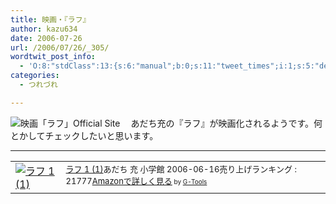 ```yaml
---
title: 映画・『ラフ』
author: kazu634
date: 2006-07-26
url: /2006/07/26/_305/
wordtwit_post_info:
  - 'O:8:"stdClass":13:{s:6:"manual";b:0;s:11:"tweet_times";i:1;s:5:"delay";i:0;s:7:"enabled";i:1;s:10:"separation";s:2:"60";s:7:"version";s:3:"3.7";s:14:"tweet_template";b:0;s:6:"status";i:2;s:6:"result";a:0:{}s:13:"tweet_counter";i:2;s:13:"tweet_log_ids";a:1:{i:0;i:2459;}s:9:"hash_tags";a:0:{}s:8:"accounts";a:1:{i:0;s:7:"kazu634";}}'
categories:
  - つれづれ

---
```

<div class="section">
<p>
<a href="http://www.rough-movie.jp/index.html" onclick="__gaTracker('send', 'event', 'outbound-article', 'http://www.rough-movie.jp/index.html', '');" target="_blank"><img alt="映画「ラフ」Official Site" align="left" src="http://img.simpleapi.net/small/http://www.rough-movie.jp/index.html" border="0" /></a>
</p></p> 
  
<p>
    　あだち充の『ラフ』が映画化されるようです。何とかしてチェックしたいと思います。
</p>
  
<hr />
  
<p>
<center>
</center>
</p>
  
<p>
<table cellpadding="5" border="0">
<tr>
<td valign="top">
<a href="https://www.amazon.co.jp/exec/obidos/ASIN/4091205194/goodpic-22/" onclick="__gaTracker('send', 'event', 'outbound-article', 'https://www.amazon.co.jp/exec/obidos/ASIN/4091205194/goodpic-22/', '');" target="_top"><img alt="ラフ 1 (1)" src="http://images.amazon.com/images/P/4091205194.01._SCMZZZZZZZ_.jpg" border="0" /></a>
</td>
        
<td valign="top">
<font size="-1"><a href="https://www.amazon.co.jp/exec/obidos/ASIN/4091205194/goodpic-22/" onclick="__gaTracker('send', 'event', 'outbound-article', 'https://www.amazon.co.jp/exec/obidos/ASIN/4091205194/goodpic-22/', 'ラフ 1 (1)');" target="_top">ラフ 1 (1)</a>あだち 充 小学館 2006-06-16売り上げランキング : 21777<a href="https://www.amazon.co.jp/exec/obidos/ASIN/4091205194/goodpic-22/" onclick="__gaTracker('send', 'event', 'outbound-article', 'https://www.amazon.co.jp/exec/obidos/ASIN/4091205194/goodpic-22/', 'Amazonで詳しく見る');" target="_top">Amazonで詳しく見る</a></font><font size="-2"> by <a href="http://www.goodpic.com/mt/aws/index.html" onclick="__gaTracker('send', 'event', 'outbound-article', 'http://www.goodpic.com/mt/aws/index.html', 'G-Tools');">G-Tools</a></font>
</td>
</tr>
</table>
</p>
</div>

